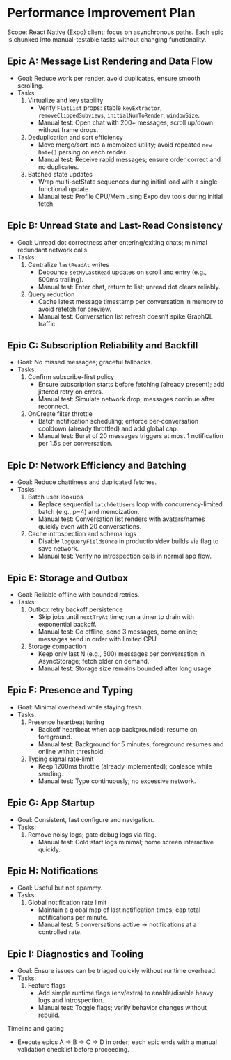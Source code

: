 # Performance Improvement Plan

Scope: React Native (Expo) client; focus on asynchronous paths. Each epic is chunked into manual-testable tasks without changing functionality.

## Epic A: Message List Rendering and Data Flow
- Goal: Reduce work per render, avoid duplicates, ensure smooth scrolling.
- Tasks:
  1. Virtualize and key stability
     - Verify `FlatList` props: stable `keyExtractor`, `removeClippedSubviews`, `initialNumToRender`, `windowSize`.
     - Manual test: Open chat with 200+ messages; scroll up/down without frame drops.
  2. Deduplication and sort efficiency
     - Move merge/sort into a memoized utility; avoid repeated `new Date()` parsing on each render.
     - Manual test: Receive rapid messages; ensure order correct and no duplicates.
  3. Batched state updates
     - Wrap multi-setState sequences during initial load with a single functional update.
     - Manual test: Profile CPU/Mem using Expo dev tools during initial fetch.

## Epic B: Unread State and Last-Read Consistency
- Goal: Unread dot correctness after entering/exiting chats; minimal redundant network calls.
- Tasks:
  1. Centralize `lastReadAt` writes
     - Debounce `setMyLastRead` updates on scroll and entry (e.g., 500ms trailing).
     - Manual test: Enter chat, return to list; unread dot clears reliably.
  2. Query reduction
     - Cache latest message timestamp per conversation in memory to avoid refetch for preview.
     - Manual test: Conversation list refresh doesn’t spike GraphQL traffic.

## Epic C: Subscription Reliability and Backfill
- Goal: No missed messages; graceful fallbacks.
- Tasks:
  1. Confirm subscribe-first policy
     - Ensure subscription starts before fetching (already present); add jittered retry on errors.
     - Manual test: Simulate network drop; messages continue after reconnect.
  2. OnCreate filter throttle
     - Batch notification scheduling; enforce per-conversation cooldown (already throttled) and add global cap.
     - Manual test: Burst of 20 messages triggers at most 1 notification per 1.5s per conversation.

## Epic D: Network Efficiency and Batching
- Goal: Reduce chattiness and duplicated fetches.
- Tasks:
  1. Batch user lookups
     - Replace sequential `batchGetUsers` loop with concurrency-limited batch (e.g., p=4) and memoization.
     - Manual test: Conversation list renders with avatars/names quickly even with 20 conversations.
  2. Cache introspection and schema logs
     - Disable `logQueryFieldsOnce` in production/dev builds via flag to save network.
     - Manual test: Verify no introspection calls in normal app flow.

## Epic E: Storage and Outbox
- Goal: Reliable offline with bounded retries.
- Tasks:
  1. Outbox retry backoff persistence
     - Skip jobs until `nextTryAt` time; run a timer to drain with exponential backoff.
     - Manual test: Go offline, send 3 messages, come online; messages send in order with limited CPU.
  2. Storage compaction
     - Keep only last N (e.g., 500) messages per conversation in AsyncStorage; fetch older on demand.
     - Manual test: Storage size remains bounded after long usage.

## Epic F: Presence and Typing
- Goal: Minimal overhead while staying fresh.
- Tasks:
  1. Presence heartbeat tuning
     - Backoff heartbeat when app backgrounded; resume on foreground.
     - Manual test: Background for 5 minutes; foreground resumes and online within threshold.
  2. Typing signal rate-limit
     - Keep 1200ms throttle (already implemented); coalesce while sending.
     - Manual test: Type continuously; no excessive network.

## Epic G: App Startup
- Goal: Consistent, fast configure and navigation.
- Tasks:
  1. Remove noisy logs; gate debug logs via flag.
     - Manual test: Cold start logs minimal; home screen interactive quickly.

## Epic H: Notifications
- Goal: Useful but not spammy.
- Tasks:
  1. Global notification rate limit
     - Maintain a global map of last notification times; cap total notifications per minute.
     - Manual test: 5 conversations active → notifications at a controlled rate.

## Epic I: Diagnostics and Tooling
- Goal: Ensure issues can be triaged quickly without runtime overhead.
- Tasks:
  1. Feature flags
     - Add simple runtime flags (env/extra) to enable/disable heavy logs and introspection.
     - Manual test: Toggle flags; verify behavior changes without rebuild.

Timeline and gating
- Execute epics A → B → C → D in order; each epic ends with a manual validation checklist before proceeding.
